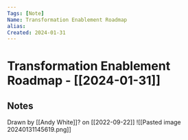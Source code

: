 ```yaml
---
Tags: [Note]
Name: Transformation Enablement Roadmap
alias: 
Created: 2024-01-31
---
```

# Transformation Enablement Roadmap - [[2024-01-31]]
## Notes
Drawn by [[Andy White]]? on [[2022-09-22]]
![[Pasted image 20240131145619.png]]
